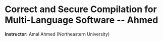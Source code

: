 # Correct and Secure Compilation for Multi-Language Software -- Ahmed

**Instructor:** Amal Ahmed (Northeastern University)




